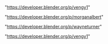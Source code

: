 "https://developer.blender.org/p/vengy1"

"https://developer.blender.org/p/morganalbert"

 
"https://developer.blender.org/p/wayneturner"


"https://developer.blender.org/p/vengy1"


 
